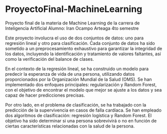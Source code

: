 # ProyectoFinal-MachineLearning
Proyecto final de la materia de Machine Learning de la carrera de Inteligencia Artificial
Alumno: Iran Ocampo Arteaga
4to semestre


Este proyecto involucra el uso de dos conjuntos de datos: uno para regresión lineal y otro para clasificación. Cada conjunto de datos ha sido sometido a un preprocesamiento exhaustivo para garantizar la integridad de los datos, incluyendo la identificación y tratamiento de valores faltantes, así como la verificación del balance de clases.

En el contexto de la regresión lineal, se ha construido un modelo para predecir la esperanza de vida de una persona, utilizando datos proporcionados por la Organización Mundial de la Salud (OMS). Se han implementado dos enfoques principales: regularización y Random Forest, con el objetivo de encontrar el modelo que mejor se ajuste a los datos y sea capaz de hacer predicciones precisas.

Por otro lado, en el problema de clasificación, se ha trabajado con la predicción de la supervivencia en casos de falla cardíaca. Se han empleado dos algoritmos de clasificación: regresión logística y Random Forest. El objetivo ha sido determinar si una persona sobrevivirá o no en función de ciertas características relacionadas con la salud de la persona.
